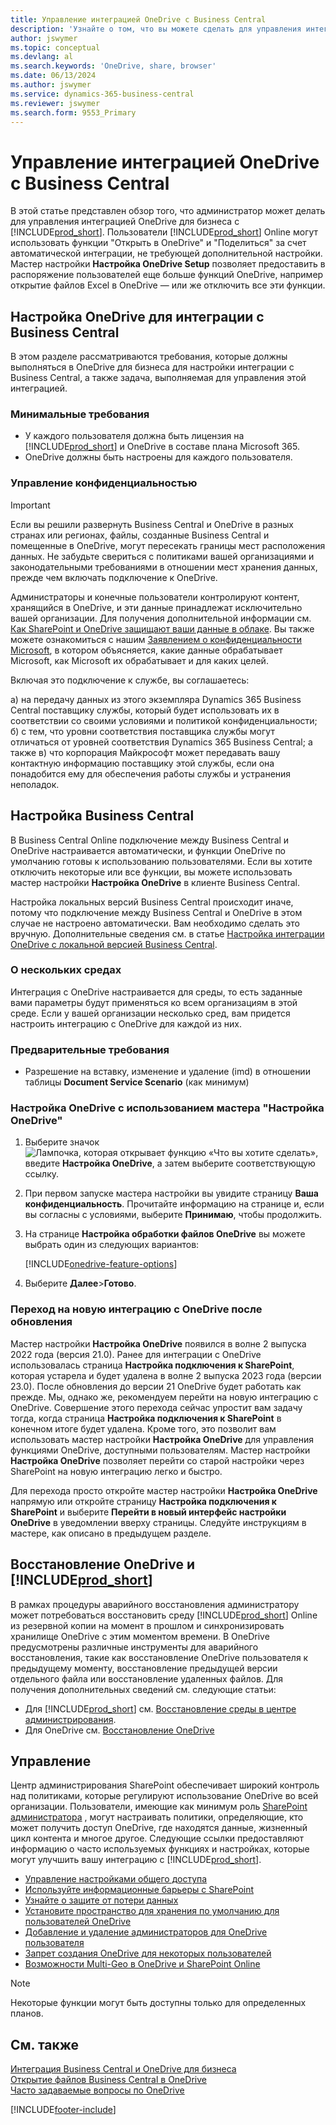 ```yaml
---
title: Управление интеграцией OneDrive с Business Central
description: 'Узнайте о том, что вы можете сделать для управления интеграцией между Business Central и OneDrive для бизнеса.'
author: jswymer
ms.topic: conceptual
ms.devlang: al
ms.search.keywords: 'OneDrive, share, browser'
ms.date: 06/13/2024
ms.author: jswymer
ms.service: dynamics-365-business-central
ms.reviewer: jswymer
ms.search.form: 9553_Primary
---
```

# <a name="managing-onedrive-integration-with-business-central"></a>Управление интеграцией OneDrive с Business Central

В этой статье представлен обзор того, что администратор может делать для управления интеграцией OneDrive для бизнеса с [!INCLUDE[prod_short](includes/prod_short.md)]. Пользователи [!INCLUDE[prod_short](includes/prod_short.md)] Online могут использовать функции "Открыть в OneDrive" и "Поделиться" за счет автоматической интеграции, не требующей дополнительной настройки. Мастер настройки **Настройка OneDrive Setup** позволяет предоставить в распоряжение пользователей еще больше функций OneDrive, например открытие файлов Excel в OneDrive &mdash; или же отключить все эти функции.  

## <a name="configure-onedrive-for-integration-with-business-central"></a>Настройка OneDrive для интеграции с Business Central

В этом разделе рассматриваются требования, которые должны выполняться в OneDrive для бизнеса для настройки интеграции с Business Central, а также задача, выполняемая для управления этой интеграцией.

### <a name="minimum-requirements"></a>Минимальные требования

* У каждого пользователя должна быть лицензия на [!INCLUDE[prod_short](includes/prod_short.md)] и OneDrive в составе плана Microsoft 365.
* OneDrive должны быть настроены для каждого пользователя.

### <a name="managing-privacy"></a>Управление конфиденциальностью

> [!IMPORTANT]
> Если вы решили развернуть Business Central и OneDrive в разных странах или регионах, файлы, созданные Business Central и помещенные в OneDrive, могут пересекать границы мест расположения данных. Не забудьте свериться с политиками вашей организациями и законодательными требованиями в отношении мест хранения данных, прежде чем включать подключение к OneDrive.

Администраторы и конечные пользователи контролируют контент, хранящийся в OneDrive, и эти данные принадлежат исключительно вашей организации. Для получения дополнительной информации см. [Как SharePoint и OneDrive защищают ваши данные в облаке](/sharepoint/safeguarding-your-data). Вы также можете ознакомиться с нашим [Заявлением о конфиденциальности Microsoft](https://go.microsoft.com/fwlink/?LinkId=521839)<!--(https://privacy.microsoft.com/en-us/privacystatement)-->, в котором объясняется, какие данные обрабатывает Microsoft, как Microsoft их обрабатывает и для каких целей.

Включая это подключение к службе, вы соглашаетесь:

а) на передачу данных из этого экземпляра Dynamics 365 Business Central поставщику службы, который будет использовать их в соответствии со своими условиями и политикой конфиденциальности; б) с тем, что уровни соответствия поставщика службы могут отличаться от уровней соответствия Dynamics 365 Business Central; а также в) что корпорация Майкрософт может передавать вашу контактную информацию поставщику этой службы, если она понадобится ему для обеспечения работы службы и устранения неполадок.

## <a name="configure-business-central"></a>Настройка Business Central

В Business Central Online подключение между Business Central и OneDrive настраивается автоматически, и функции OneDrive по умолчанию готовы к использованию пользователями. Если вы хотите отключить некоторые или все функции, вы можете использовать мастер настройки **Настройка OneDrive** в клиенте Business Central.

Настройка локальных версий Business Central происходит иначе, потому что подключение между Business Central и OneDrive в этом случае не настроено автоматически. Вам необходимо сделать это вручную. Дополнительные сведения см. в статье [Настройка интеграции OneDrive с локальной версией Business Central](admin-onedrive-integration-onpremises.md).

### <a name="about-multiple-environments"></a>О нескольких средах

Интеграция с OneDrive настраивается для среды, то есть заданные вами параметры будут применяться ко всем организациям в этой среде. Если у вашей организации несколько сред, вам придется настроить интеграцию с OneDrive для каждой из них.

### <a name="prerequisites"></a>Предварительные требования

- Разрешение на вставку, изменение и удаление (imd) в отношении таблицы **Document Service Scenario** (как минимум)

### <a name="configure-onedrive-using-onedrive-setup"></a>Настройка OneDrive с использованием мастера "Настройка OneDrive"

1. Выберите значок ![Лампочка, которая открывает функцию «Что вы хотите сделать»](media/ui-search/search_small.png "Что вы хотите сделать"), введите **Настройка OneDrive**, а затем выберите соответствующую ссылку. 
2. При первом запуске мастера настройки вы увидите страницу **Ваша конфиденциальность**. Прочитайте информацию на странице и, если вы согласны с условиями, выберите **Принимаю**, чтобы продолжить.
3. На странице **Настройка обработки файлов OneDrive** вы можете выбрать один из следующих вариантов:

   [!INCLUDE[onedrive-feature-options](includes/onedrive-feature-options.md)]
4. Выберите **Далее**>**Готово**.

### <a name="switching-to-new-onedrive-integration-after-upgrade"></a>Переход на новую интеграцию с OneDrive после обновления

Мастер настройки **Настройка OneDrive** появился в волне 2 выпуска 2022 года (версия 21.0). Ранее для интеграции с OneDrive использовалась страница **Настройка подключения к SharePoint**, которая устарела и будет удалена в волне 2 выпуска 2023 года (версии 23.0). После обновления до версии 21 OneDrive будет работать как прежде. Мы, однако же, рекомендуем перейти на новую интеграцию с OneDrive. Совершение этого перехода сейчас упростит вам задачу тогда, когда страница **Настройка подключения к SharePoint** в конечном итоге будет удалена. Кроме того, это позволит вам использовать мастер настройки **Настройка OneDrive** для управления функциями OneDrive, доступными пользователям. Мастер настройки **Настройка OneDrive** позволяет перейти со старой настройки через SharePoint на новую интеграцию легко и быстро.

Для перехода просто откройте мастер настройки **Настройка OneDrive** напрямую или откройте страницу **Настройка подключения к SharePoint** и выберите **Перейти в новый интерфейс настройки OneDrive** в уведомлении вверху страницы. Следуйте инструкциям в мастере, как описано в предыдущем разделе.

## <a name="restoring-onedrive-and-"></a>Восстановление OneDrive и [!INCLUDE[prod_short](includes/prod_short.md)]

В рамках процедуры аварийного восстановления администратору может потребоваться восстановить среду [!INCLUDE[prod_short](includes/prod_short.md)] Online из резервной копии на момент в прошлом и синхронизировать хранилище OneDrive с этим моментом времени. В OneDrive предусмотрены различные инструменты для аварийного восстановления, такие как восстановление OneDrive пользователя к предыдущему моменту, восстановление предыдущей версии отдельного файла или восстановление удаленных файлов. Для получения дополнительных сведений см. следующие статьи:

* Для [!INCLUDE[prod_short](includes/prod_short.md)] см. [Восстановление среды в центре администрирования](/dynamics365/business-central/dev-itpro/administration/tenant-admin-center-backup-restore).
* Для OneDrive см. [Восстановление OneDrive](https://support.microsoft.com/en-us/office/restore-your-onedrive-fa231298-759d-41cf-bcd0-25ac53eb8a15?ui=en-us&rs=en-us&ad=us)

## <a name="governance"></a>Управление

Центр администрирования SharePoint обеспечивает широкий контроль над политиками, которые регулируют использование OneDrive во всей организации. Пользователи, имеющие как минимум роль [SharePoint администратора](/entra/identity/role-based-access-control/permissions-reference#sharepoint-administrator) , могут настраивать политики, определяющие, кто может получить доступ OneDrive, где находятся данные, жизненный цикл контента и многое другое. Следующие ссылки предоставляют информацию о часто используемых функциях и настройках, которые могут улучшить вашу интеграцию с [!INCLUDE[prod_short](includes/prod_short.md)]. 

* [Управление настройками общего доступа](/sharepoint/turn-external-sharing-on-or-off)
* [Используйте информационные барьеры с SharePoint](/sharepoint/information-barriers)
* [Узнайте о защите от потери данных](/microsoft-365/compliance/dlp-learn-about-dlp)
* [Установите пространство для хранения по умолчанию для пользователей OneDrive](/onedrive/set-default-storage-space)
* [Добавление и удаление администраторов для OneDrive пользователя](/sharepoint/manage-user-profiles#add-and-remove-admins-for-a-users-onedrive)
* [Запрет создания OneDrive для некоторых пользователей](/sharepoint/manage-user-profiles#disable-onedrive-creation-for-some-users)
* [Возможности Multi-Geo в OneDrive и SharePoint Online](/microsoft-365/enterprise/multi-geo-capabilities-in-onedrive-and-sharepoint-online-in-microsoft-365)

> [!NOTE]
> Некоторые функции могут быть доступны только для определенных планов.

## <a name="see-also"></a>См. также

[Интеграция Business Central и OneDrive для бизнеса](across-onedrive-overview.md)  
[Открытие файлов Business Central в OneDrive](across-share-onedrive.md)  
[Часто задаваемые вопросы по OneDrive](admin-onedrive-faq.md)  

[!INCLUDE[footer-include](includes/footer-banner.md)]
